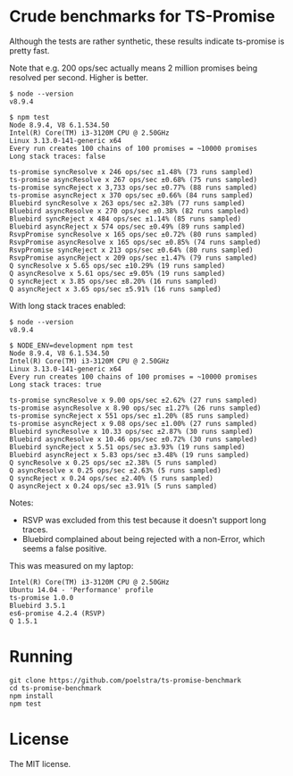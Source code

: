 # Crude benchmarks for TS-Promise

Although the tests are rather synthetic, these results indicate ts-promise is
pretty fast.

Note that e.g. 200 ops/sec actually means 2 million promises being resolved per
second. Higher is better.

```
$ node --version
v8.9.4

$ npm test
Node 8.9.4, V8 6.1.534.50
Intel(R) Core(TM) i3-3120M CPU @ 2.50GHz
Linux 3.13.0-141-generic x64
Every run creates 100 chains of 100 promises = ~10000 promises
Long stack traces: false

ts-promise syncResolve x 246 ops/sec ±1.48% (73 runs sampled)
ts-promise asyncResolve x 267 ops/sec ±0.68% (75 runs sampled)
ts-promise syncReject x 3,733 ops/sec ±0.77% (88 runs sampled)
ts-promise asyncReject x 370 ops/sec ±0.66% (84 runs sampled)
Bluebird syncResolve x 263 ops/sec ±2.38% (77 runs sampled)
Bluebird asyncResolve x 270 ops/sec ±0.38% (82 runs sampled)
Bluebird syncReject x 484 ops/sec ±1.14% (85 runs sampled)
Bluebird asyncReject x 574 ops/sec ±0.49% (89 runs sampled)
RsvpPromise syncResolve x 165 ops/sec ±0.72% (80 runs sampled)
RsvpPromise asyncResolve x 165 ops/sec ±0.85% (74 runs sampled)
RsvpPromise syncReject x 213 ops/sec ±0.64% (80 runs sampled)
RsvpPromise asyncReject x 209 ops/sec ±1.47% (79 runs sampled)
Q syncResolve x 5.65 ops/sec ±10.29% (19 runs sampled)
Q asyncResolve x 5.61 ops/sec ±9.05% (19 runs sampled)
Q syncReject x 3.85 ops/sec ±8.20% (16 runs sampled)
Q asyncReject x 3.65 ops/sec ±5.91% (16 runs sampled)
```

With long stack traces enabled:
```
$ node --version
v8.9.4

$ NODE_ENV=development npm test
Node 8.9.4, V8 6.1.534.50
Intel(R) Core(TM) i3-3120M CPU @ 2.50GHz
Linux 3.13.0-141-generic x64
Every run creates 100 chains of 100 promises = ~10000 promises
Long stack traces: true

ts-promise syncResolve x 9.00 ops/sec ±2.62% (27 runs sampled)
ts-promise asyncResolve x 8.90 ops/sec ±1.27% (26 runs sampled)
ts-promise syncReject x 551 ops/sec ±1.20% (85 runs sampled)
ts-promise asyncReject x 9.08 ops/sec ±1.00% (27 runs sampled)
Bluebird syncResolve x 10.33 ops/sec ±2.87% (30 runs sampled)
Bluebird asyncResolve x 10.46 ops/sec ±0.72% (30 runs sampled)
Bluebird syncReject x 5.51 ops/sec ±3.93% (19 runs sampled)
Bluebird asyncReject x 5.83 ops/sec ±3.48% (19 runs sampled)
Q syncResolve x 0.25 ops/sec ±2.38% (5 runs sampled)
Q asyncResolve x 0.25 ops/sec ±2.63% (5 runs sampled)
Q syncReject x 0.24 ops/sec ±2.40% (5 runs sampled)
Q asyncReject x 0.24 ops/sec ±3.91% (5 runs sampled)
```

Notes:
* RSVP was excluded from this test because it doesn't support long traces.
* Bluebird complained about being rejected with a non-Error, which seems a false positive.

This was measured on my laptop:
```
Intel(R) Core(TM) i3-3120M CPU @ 2.50GHz
Ubuntu 14.04 - 'Performance' profile
ts-promise 1.0.0
Bluebird 3.5.1
es6-promise 4.2.4 (RSVP)
Q 1.5.1
```

# Running

```
git clone https://github.com/poelstra/ts-promise-benchmark
cd ts-promise-benchmark
npm install
npm test
```

# License

The MIT license.
